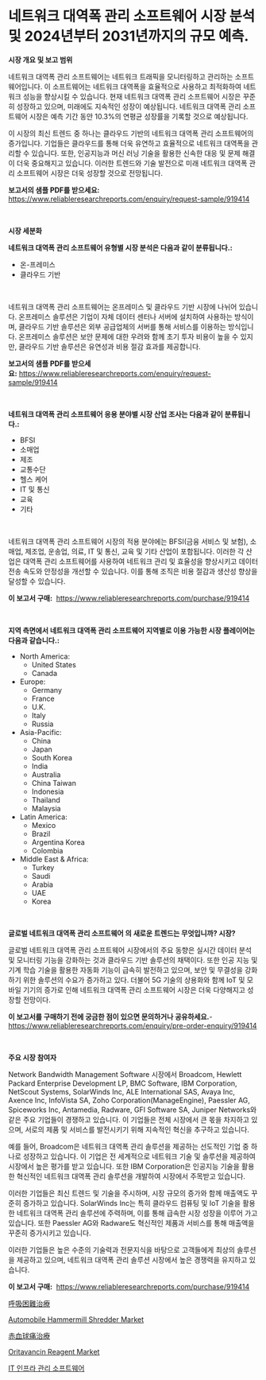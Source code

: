 <p><h1>네트워크 대역폭 관리 소프트웨어 시장 분석 및 2024년부터 2031년까지의 규모 예측.</h1></p><p><strong>시장 개요 및 보고 범위</strong></p>
<p><p>네트워크 대역폭 관리 소프트웨어는 네트워크 트래픽을 모니터링하고 관리하는 소프트웨어입니다. 이 소프트웨어는 네트워크 대역폭을 효율적으로 사용하고 최적화하여 네트워크 성능을 향상시킬 수 있습니다. 현재 네트워크 대역폭 관리 소프트웨어 시장은 꾸준히 성장하고 있으며, 미래에도 지속적인 성장이 예상됩니다. 네트워크 대역폭 관리 소프트웨어 시장은 예측 기간 동안 10.3%의 연평균 성장률을 기록할 것으로 예상됩니다.</p><p>이 시장의 최신 트렌드 중 하나는 클라우드 기반의 네트워크 대역폭 관리 소프트웨어의 증가입니다. 기업들은 클라우드를 통해 더욱 유연하고 효율적으로 네트워크 대역폭을 관리할 수 있습니다. 또한, 인공지능과 머신 러닝 기술을 활용한 신속한 대응 및 문제 해결이 더욱 중요해지고 있습니다. 이러한 트렌드와 기술 발전으로 미래 네트워크 대역폭 관리 소프트웨어 시장은 더욱 성장할 것으로 전망됩니다.</p></p>
<p><strong>보고서의 샘플 PDF를 받으세요:</strong> <a href="https://www.reliableresearchreports.com/enquiry/request-sample/919414">https://www.reliableresearchreports.com/enquiry/request-sample/919414</a></p>
<p>&nbsp;</p>
<p><strong>시장 세분화</strong></p>
<p><strong>네트워크 대역폭 관리 소프트웨어 유형별 시장 분석은 다음과 같이 분류됩니다.:</strong></p>
<p><ul><li>온-프레미스</li><li>클라우드 기반</li></ul></p>
<p>&nbsp;</p>
<p><p>네트워크 대역폭 관리 소프트웨어는 온프레미스 및 클라우드 기반 시장에 나뉘어 있습니다. 온프레미스 솔루션은 기업이 자체 데이터 센터나 서버에 설치하여 사용하는 방식이며, 클라우드 기반 솔루션은 외부 공급업체의 서버를 통해 서비스를 이용하는 방식입니다. 온프레미스 솔루션은 보안 문제에 대한 우려와 함께 초기 투자 비용이 높을 수 있지만, 클라우드 기반 솔루션은 유연성과 비용 절감 효과를 제공합니다.</p></p>
<p><strong>보고서의 샘플 PDF를 받으세요:</strong>&nbsp;<a href="https://www.reliableresearchreports.com/enquiry/request-sample/919414">https://www.reliableresearchreports.com/enquiry/request-sample/919414</a></p>
<p>&nbsp;</p>
<p><strong> 네트워크 대역폭 관리 소프트웨어 응용 분야별 시장 산업 조사는 다음과 같이 분류됩니다.:</strong></p>
<p><ul><li>BFSI</li><li>소매업</li><li>제조</li><li>교통수단</li><li>헬스 케어</li><li>IT 및 통신</li><li>교육</li><li>기타</li></ul></p>
<p>&nbsp;</p>
<p><p>네트워크 대역폭 관리 소프트웨어 시장의 적용 분야에는 BFSI(금융 서비스 및 보험), 소매업, 제조업, 운송업, 의료, IT 및 통신, 교육 및 기타 산업이 포함됩니다. 이러한 각 산업은 대역폭 관리 소프트웨어를 사용하여 네트워크 관리 및 효율성을 향상시키고 데이터 전송 속도와 안정성을 개선할 수 있습니다. 이를 통해 조직은 비용 절감과 생산성 향상을 달성할 수 있습니다.</p></p>
<p><strong>이 보고서 구매:</strong>&nbsp; <a href="https://www.reliableresearchreports.com/purchase/919414">https://www.reliableresearchreports.com/purchase/919414</a></p>
<p>&nbsp;</p>
<p><strong>지역 측면에서 네트워크 대역폭 관리 소프트웨어 지역별로 이용 가능한 시장 플레이어는 다음과 같습니다.:</strong></p>
<p><ul>
    <li>
        North America:
        <ul>
            <li>United States</li>
            <li>Canada</li>
        </ul>
    </li>
    <li>
        Europe:
        <ul>
            <li>Germany</li>
            <li>France</li>
            <li>U.K.</li>
            <li>Italy</li>
            <li>Russia</li>
        </ul>
    </li>
    <li>
        Asia-Pacific:
        <ul>
            <li>China</li>
            <li>Japan</li>
            <li>South Korea</li>
            <li>India</li>
            <li>Australia</li>
            <li>China Taiwan</li>
            <li>Indonesia</li>
            <li>Thailand</li>
            <li>Malaysia</li>
        </ul>
    </li>
    <li>
        Latin America:
        <ul>
            <li>Mexico</li>
            <li>Brazil</li>
            <li>Argentina Korea</li>
            <li>Colombia</li>
        </ul>
    </li>
    <li>
        Middle East & Africa:
        <ul>
            <li>Turkey</li>
            <li>Saudi</li>
            <li>Arabia</li>
            <li>UAE</li>
            <li>Korea</li>
        </ul>
    </li>
    </ul></p>
<p>&nbsp;</p>
<p><strong>글로벌 네트워크 대역폭 관리 소프트웨어 의 새로운 트렌드는 무엇입니까? 시장?</strong></p>
<p><p>글로벌 네트워크 대역폭 관리 소프트웨어 시장에서의 주요 동향은 실시간 데이터 분석 및 모니터링 기능을 강화하는 것과 클라우드 기반 솔루션의 채택이다. 또한 인공 지능 및 기계 학습 기술을 활용한 자동화 기능이 급속히 발전하고 있으며, 보안 및 무결성을 강화하기 위한 솔루션의 수요가 증가하고 있다. 더불어 5G 기술의 상용화와 함께 IoT 및 모바일 기기의 증가로 인해 네트워크 대역폭 관리 소프트웨어 시장은 더욱 다양해지고 성장할 전망이다.</p></p>
<p><strong>이 보고서를 구매하기 전에 궁금한 점이 있으면 문의하거나 공유하세요.</strong>- <a href="https://www.reliableresearchreports.com/enquiry/pre-order-enquiry/919414">https://www.reliableresearchreports.com/enquiry/pre-order-enquiry/919414</a></p>
<p>&nbsp;</p>
<p><strong>주요 시장 참여자</strong></p>
<p><p>Network Bandwidth Management Software 시장에서 Broadcom, Hewlett Packard Enterprise Development LP, BMC Software, IBM Corporation, NetScout Systems, SolarWinds Inc, ALE International SAS, Avaya Inc, Axence Inc, InfoVista SA, Zoho Corporation(ManageEngine), Paessler AG, Spiceworks Inc, Antamedia, Radware, GFI Software SA, Juniper Networks와 같은 주요 기업들이 경쟁하고 있습니다. 이 기업들은 전체 시장에서 큰 몫을 차지하고 있으며, 서로의 제품 및 서비스를 발전시키기 위해 지속적인 혁신을 추구하고 있습니다.</p><p>예를 들어, Broadcom은 네트워크 대역폭 관리 솔루션을 제공하는 선도적인 기업 중 하나로 성장하고 있습니다. 이 기업은 전 세계적으로 네트워크 기술 및 솔루션을 제공하여 시장에서 높은 평가를 받고 있습니다. 또한 IBM Corporation은 인공지능 기술을 활용한 혁신적인 네트워크 대역폭 관리 솔루션을 개발하여 시장에서 주목받고 있습니다.</p><p>이러한 기업들은 최신 트렌드 및 기술을 주시하며, 시장 규모의 증가와 함께 매출액도 꾸준히 증가하고 있습니다. SolarWinds Inc는 특히 클라우드 컴퓨팅 및 IoT 기술을 활용한 네트워크 대역폭 관리 솔루션에 주력하며, 이를 통해 급속한 시장 성장을 이루어 가고 있습니다. 또한 Paessler AG와 Radware도 혁신적인 제품과 서비스를 통해 매출액을 꾸준히 증가시키고 있습니다.</p><p>이러한 기업들은 높은 수준의 기술력과 전문지식을 바탕으로 고객들에게 최상의 솔루션을 제공하고 있으며, 네트워크 대역폭 관리 솔루션 시장에서 높은 경쟁력을 유지하고 있습니다.</p></p>
<p><strong>이 보고서 구매:</strong>&nbsp;&nbsp;<a href="https://www.reliableresearchreports.com/purchase/919414">https://www.reliableresearchreports.com/purchase/919414</a></p>
<p><p><a href="https://github.com/mohamedbakry57/Market-Research-Report-List-2/blob/main/5073292182883.md">呼吸困難治療</a></p><p><a href="https://github.com/pizolina/Market-Research-Report-List-3/blob/main/automobile-hammermill-shredder-market.md">Automobile Hammermill Shredder Market</a></p><p><a href="https://github.com/lababdou/Market-Research-Report-List-2/blob/main/5202935182884.md">赤血球痛治療</a></p><p><a href="https://issuu.com/reportprime-2/docs/oritavancin-reagent-market-size-2030.pptx">Oritavancin Reagent Market</a></p><p><a href="https://github.com/sougarounis/Market-Research-Report-List-2/blob/main/5693177182880.md">IT 인프라 관리 소프트웨어</a></p></p>
